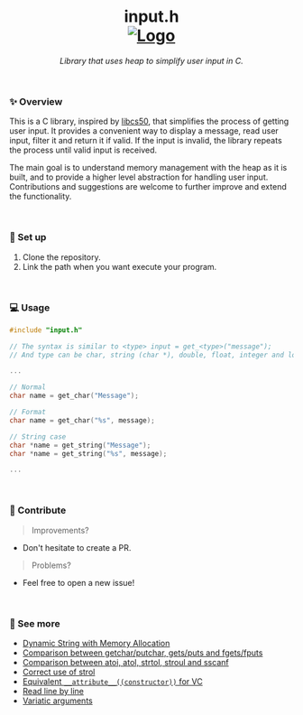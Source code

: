 <h1 align='center'>
    input.h
    <br>
    <a href="https://github.com/j4breu/input.h/blob/main/LICENSE">
    <img
        alt='Logo'
        src='https://img.shields.io/static/v1.svg?style=for-the-badge&label=License&message=MIT&logoColor=d9e0ee&colorA=302d41&colorB=555555'/>
    </a>
    <div></div>
</h1>

<p align='center'>
    <em>Library that uses heap to simplify user input in C.</em>
</p>

&nbsp;

### ✨ Overview

This is a C library, inspired by [libcs50](https://github.com/cs50/libcs50), that simplifies the process of getting user input. It provides a convenient way to display a message, read user input, filter it and return it if valid. If the input is invalid, the library repeats the process until valid input is received.

The main goal is to understand memory management with the heap as it is built, and to provide a higher level abstraction for handling user input. Contributions and suggestions are welcome to further improve and extend the functionality.

&nbsp;

### 🔧 Set up

1. Clone the repository.
2. Link the path when you want execute your program.

&nbsp;

### 💻 Usage

```c
#include "input.h"

// The syntax is similar to <type> input = get_<type>("message");
// And type can be char, string (char *), double, float, integer and long

...

// Normal
char name = get_char("Message");

// Format
char name = get_char("%s", message);

// String case
char *name = get_string("Message");
char *name = get_string("%s", message);

...
```

&nbsp;

### 👐 Contribute

> Improvements?

* Don't hesitate to create a PR.

> Problems?

* Feel free to open a new issue!

&nbsp;

### 🔎 See more

* [Dynamic String with Memory Allocation](https://stackoverflow.com/questions/62878982/how-to-make-a-dynamic-string)
* [Comparison between getchar/putchar, gets/puts and fgets/fputs](https://stackoverflow.com/questions/39224580/what-is-the-difference-between-getchar-putchar-gets-puts-and-fgets-fputs-in-c)
* [Comparison between atoi, atol, strtol, stroul and sscanf](https://stackoverflow.com/questions/22865622/atoi-vs-atol-vs-strtol-vs-strtoul-vs-sscanf)
* [Correct use of strol](https://stackoverflow.com/questions/14176123/correct-usage-of-strtol/14176593#14176593)
* [Equivalent `__attribute__((constructor))` for VC](https://gist.github.com/tenmyo/dde01e838cdaf14c8353fbad03ab9bc8)
* [Read line by line](https://stackoverflow.com/questions/3501338/c-read-file-line-by-line)
* [Variatic arguments](https://stackoverflow.com/questions/3530771/passing-variable-arguments-to-another-function-that-accepts-a-variable-argument)

